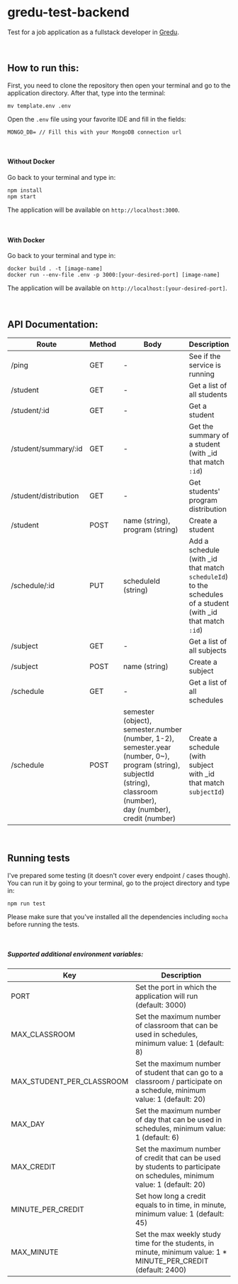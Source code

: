 # gredu-test-backend
Test for a job application as a fullstack developer in [Gredu](https://gredu.asia).

<br />

## How to run this:
First, you need to clone the repository then open your terminal and go to the application directory. After that, type into the terminal:
```
mv template.env .env
```
Open the `.env` file using your favorite IDE and fill in the fields:
```
MONGO_DB= // Fill this with your MongoDB connection url
```

<br />

#### Without Docker
Go back to your terminal and type in:
```
npm install
npm start
```
The application will be available on `http://localhost:3000`.

<br />

#### With Docker
Go back to your terminal and type in:
```
docker build . -t [image-name]
docker run --env-file .env -p 3000:[your-desired-port] [image-name]
```
The application will be available on `http://localhost:[your-desired-port]`.

<br />

## API Documentation:

Route                   | Method | Body                           | Description                                           
------------------------|--------|--------------------------------|-------------------------------------------------------
/ping                   | GET    | -                              | See if the service is running                         
/student                | GET    | -                              | Get a list of all students                           
/student/:id            | GET    | -                              | Get a student                                        
/student/summary/:id    | GET    | -                              | Get the summary of a student (with _id that match `:id`)
/student/distribution   | GET    | -                              | Get students' program distribution                    
/student                | POST   | name (string), <br> program (string)| Create a student                                  
/schedule/:id           | PUT    | scheduleId (string)            | Add a schedule (with _id that match `scheduleId`) to the schedules of a student (with _id that match `:id`)
/subject                | GET    | -                              | Get a list of all subjects                      
/subject                | POST   | name (string)                  | Create a subject                                      
/schedule               | GET    | -                              | Get a list of all schedules                           
/schedule               | POST   | semester (object), <br> semester.number (number, 1-2), <br> semester.year (number, 0~), <br> program (string), <br> subjectId (string), <br> classroom (number), <br> day (number), <br> credit (number)| Create a schedule (with subject with _id that match `subjectId`)

<br />

## Running tests

I've prepared some testing (it doesn't cover every endpoint / cases though). You can run it by going to your terminal, go to the project directory and type in:
```
npm run test
```
Please make sure that you've installed all the dependencies including `mocha` before running the tests.

<br />

##### Supported additional environment variables:

Key                       | Description
--------------------------|-------------------------------------------------------------------------------------------------
PORT                      | Set the port in which the application will run (default: 3000)
MAX_CLASSROOM             | Set the maximum number of classroom that can be used in schedules, minimum value: 1 (default: 8)
MAX_STUDENT_PER_CLASSROOM | Set the maximum number of student that can go to a classroom / participate on a schedule, minimum value: 1 (default: 20)
MAX_DAY                   | Set the maximum number of day that can be used in schedules, minimum value: 1 (default: 6)
MAX_CREDIT                | Set the maximum number of credit that can be used by students to participate on schedules, minimum value: 1 (default: 20)
MINUTE_PER_CREDIT         | Set how long a credit equals to in time, in minute, minimum value: 1 (default: 45)
MAX_MINUTE                | Set the max weekly study time for the students, in minute, minimum value: 1 * MINUTE_PER_CREDIT (default: 2400)
